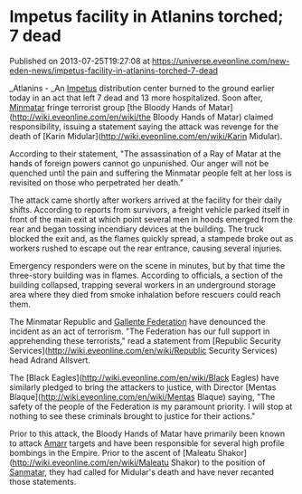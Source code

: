 # Impetus facility in Atlanins torched; 7 dead
Published on 2013-07-25T19:27:08 at https://universe.eveonline.com/new-eden-news/impetus-facility-in-atlanins-torched-7-dead

_Atlanins - _An [Impetus](http://wiki.eveonline.com/en/wiki/Impetus) distribution center burned to the ground earlier today in an act that left 7 dead and 13 more hospitalized. Soon after, [Minmatar](http://wiki.eveonline.com/en/wiki/Minmatar) fringe terrorist group [the Bloody Hands of Matar](http://wiki.eveonline.com/en/wiki/the Bloody Hands of Matar) claimed responsibility, issuing a statement saying the attack was revenge for the death of [Karin Midular](http://wiki.eveonline.com/en/wiki/Karin Midular).

According to their statement, "The assassination of a Ray of Matar at the hands of foreign powers cannot go unpunished. Our anger will not be quenched until the pain and suffering the Minmatar people felt at her loss is revisited on those who perpetrated her death."

The attack came shortly after workers arrived at the facility for their daily shifts. According to reports from survivors, a freight vehicle parked itself in front of the main exit at which point several men in hoods emerged from the rear and began tossing incendiary devices at the building. The truck blocked the exit and, as the flames quickly spread, a stampede broke out as workers rushed to escape out the rear entrance, causing several injuries.

Emergency responders were on the scene in minutes, but by that time the three-story building was in flames. According to officials, a section of the building collapsed, trapping several workers in an underground storage area where they died from smoke inhalation before rescuers could reach them.

The Minmatar Republic and [Gallente Federation](http://wiki.eveonline.com/en/wiki/Gallente) have denounced the incident as an act of terrorism. "The Federation has our full support in apprehending these terrorists," read a statement from [Republic Security Services](http://wiki.eveonline.com/en/wiki/Republic Security Services) head Adrand Allsvert.

The [Black Eagles](http://wiki.eveonline.com/en/wiki/Black Eagles) have similarly pledged to bring the attackers to justice, with Director [Mentas Blaque](http://wiki.eveonline.com/en/wiki/Mentas Blaque) saying, "The safety of the people of the Federation is my paramount priority. I will stop at nothing to see these criminals brought to justice for their actions."

Prior to this attack, the Bloody Hands of Matar have primarily been known to attack [Amarr](http://wiki.eveonline.com/en/wiki/Amarr) targets and have been responsible for several high profile bombings in the Empire. Prior to the ascent of [Maleatu Shakor](http://wiki.eveonline.com/en/wiki/Maleatu Shakor) to the position of [Sanmatar](http://wiki.eveonline.com/en/wiki/Sanmatar), they had called for Midular's death and have never recanted those statements.

